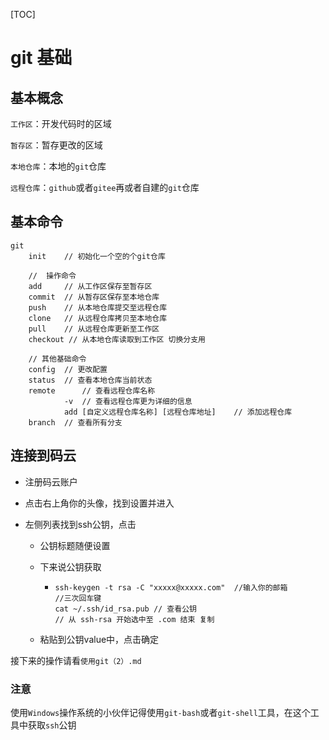 [TOC]

# git 基础

## 基本概念

`工作区`：开发代码时的区域

`暂存区`：暂存更改的区域

`本地仓库`：本地的`git`仓库

`远程仓库`：`github`或者`gitee`再或者自建的`git`仓库

## 基本命令

```
git
	init	// 初始化一个空的个git仓库
	
	//	操作命令
	add		// 从工作区保存至暂存区
	commit	// 从暂存区保存至本地仓库
	push	// 从本地仓库提交至远程仓库
	clone	// 从远程仓库拷贝至本地仓库
	pull	// 从远程仓库更新至工作区 
	checkout // 从本地仓库读取到工作区 切换分支用
	
	// 其他基础命令
	config	// 更改配置
	status	// 查看本地仓库当前状态
	remote		// 查看远程仓库名称
			-v	// 查看远程仓库更为详细的信息
			add [自定义远程仓库名称] [远程仓库地址]	// 添加远程仓库
	branch	// 查看所有分支
```

## 连接到码云

- 注册码云账户

- 点击右上角你的头像，找到设置并进入

- 左侧列表找到ssh公钥，点击

  - 公钥标题随便设置

  - 下来说公钥获取

    - ```
      ssh-keygen -t rsa -C "xxxxx@xxxxx.com"  //输入你的邮箱  
      //三次回车键
      cat ~/.ssh/id_rsa.pub	// 查看公钥
      // 从 ssh-rsa 开始选中至 .com 结束 复制
      ```

  - 粘贴到公钥value中，点击确定

接下来的操作请看`使用git（2）.md`

### 注意

使用`Windows`操作系统的小伙伴记得使用`git-bash`或者`git-shell`工具，在这个工具中获取`ssh`公钥